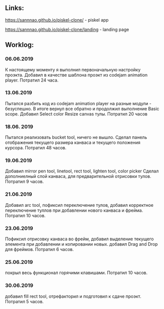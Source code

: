 ## Links:

https://sannnao.github.io/piskel-clone/ - piskel app   

https://sannnao.github.io/piskel-clone/landing - landing page   

## Worklog:

### 06.06.2019
К настоящему моменту я выполнил первоначальную настройку проэкта. Добавил в качестве шаблона проэкт из codejam animation player. Потратил 24 часа.

### 13.06.2019
Пытался разбить код из codejam animation player на разные модули - безуспешно. В итоге вернул все обратно и продолжил выполнение Basic scope. Добавил Select color Resize canvas тулы. Потратил 20 часов

### 18.06. 2019

Пытался реализовать bucket tool, ничего не вышло. Сделал панель отображения текущего размера канваса и текущего положения курсора. Потратил 48 часов.

### 19.06.2019

Добавил mirror pen tool, linetool, rect tool, lighten tool, color picker Сделал дополниелный слой канваса, для предварительной отрисовки тулов. Потратил 9 часов. 

### 21.06.2019

Добавил arc tool, пофиксил переключение тулов, добавил корректное переключение туллов при добавлении нового канваса и фрейма. Потратил  10 часов.

### 23.06.2019

Пофиксил отрисовку канваса во фрейм, добавил выделение текущего элемента при добавлении и копировании новых. добавил Drag and Drop для фреймов. Потратил 6 часов.

### 25.06.2019

покрыл весь функционал горячими клавишами. Потратил 10 часов.

### 30.06.2019

добавил fill rect tool, отрефакторил и подготовил к сдаче проэкт. Потратил 5 часов.
